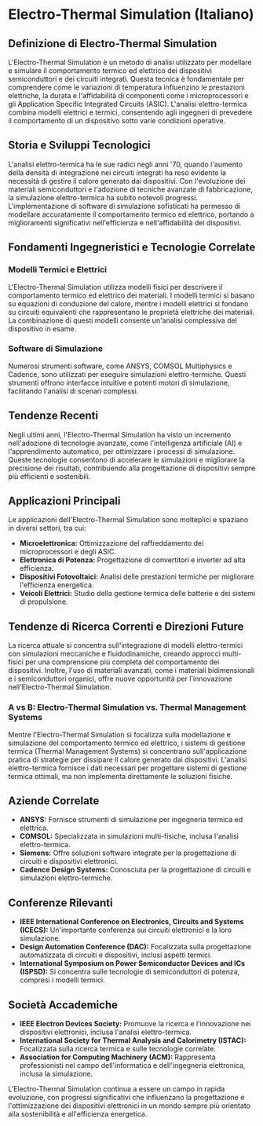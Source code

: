 # Electro-Thermal Simulation (Italiano)

## Definizione di Electro-Thermal Simulation

L'Electro-Thermal Simulation è un metodo di analisi utilizzato per modellare e simulare il comportamento termico ed elettrico dei dispositivi semiconduttori e dei circuiti integrati. Questa tecnica è fondamentale per comprendere come le variazioni di temperatura influenzino le prestazioni elettriche, la durata e l'affidabilità di componenti come i microprocessori e gli Application Specific Integrated Circuits (ASIC). L'analisi elettro-termica combina modelli elettrici e termici, consentendo agli ingegneri di prevedere il comportamento di un dispositivo sotto varie condizioni operative.

## Storia e Sviluppi Tecnologici

L'analisi elettro-termica ha le sue radici negli anni '70, quando l'aumento della densità di integrazione nei circuiti integrati ha reso evidente la necessità di gestire il calore generato dai dispositivi. Con l'evoluzione dei materiali semiconduttori e l'adozione di tecniche avanzate di fabbricazione, la simulazione elettro-termica ha subito notevoli progressi. L'implementazione di software di simulazione sofisticati ha permesso di modellare accuratamente il comportamento termico ed elettrico, portando a miglioramenti significativi nell'efficienza e nell'affidabilità dei dispositivi.

## Fondamenti Ingegneristici e Tecnologie Correlate

### Modelli Termici e Elettrici

L'Electro-Thermal Simulation utilizza modelli fisici per descrivere il comportamento termico ed elettrico dei materiali. I modelli termici si basano su equazioni di conduzione del calore, mentre i modelli elettrici si fondano su circuiti equivalenti che rappresentano le proprietà elettriche dei materiali. La combinazione di questi modelli consente un'analisi complessiva del dispositivo in esame.

### Software di Simulazione

Numerosi strumenti software, come ANSYS, COMSOL Multiphysics e Cadence, sono utilizzati per eseguire simulazioni elettro-termiche. Questi strumenti offrono interfacce intuitive e potenti motori di simulazione, facilitando l'analisi di scenari complessi.

## Tendenze Recenti

Negli ultimi anni, l'Electro-Thermal Simulation ha visto un incremento nell'adozione di tecnologie avanzate, come l'intelligenza artificiale (AI) e l'apprendimento automatico, per ottimizzare i processi di simulazione. Queste tecnologie consentono di accelerare le simulazioni e migliorare la precisione dei risultati, contribuendo alla progettazione di dispositivi sempre più efficienti e sostenibili.

## Applicazioni Principali

Le applicazioni dell'Electro-Thermal Simulation sono molteplici e spaziano in diversi settori, tra cui:

- **Microelettronica:** Ottimizzazione del raffreddamento dei microprocessori e degli ASIC.
- **Elettronica di Potenza:** Progettazione di convertitori e inverter ad alta efficienza.
- **Dispositivi Fotovoltaici:** Analisi delle prestazioni termiche per migliorare l'efficienza energetica.
- **Veicoli Elettrici:** Studio della gestione termica delle batterie e dei sistemi di propulsione.

## Tendenze di Ricerca Correnti e Direzioni Future

La ricerca attuale si concentra sull'integrazione di modelli elettro-termici con simulazioni meccaniche e fluidodinamiche, creando approcci multi-fisici per una comprensione più completa del comportamento dei dispositivi. Inoltre, l'uso di materiali avanzati, come i materiali bidimensionali e i semiconduttori organici, offre nuove opportunità per l'innovazione nell'Electro-Thermal Simulation.

### A vs B: Electro-Thermal Simulation vs. Thermal Management Systems

Mentre l'Electro-Thermal Simulation si focalizza sulla modellazione e simulazione del comportamento termico ed elettrico, i sistemi di gestione termica (Thermal Management Systems) si concentrano sull'applicazione pratica di strategie per dissipare il calore generato dai dispositivi. L'analisi elettro-termica fornisce i dati necessari per progettare sistemi di gestione termica ottimali, ma non implementa direttamente le soluzioni fisiche.

## Aziende Correlate

- **ANSYS:** Fornisce strumenti di simulazione per ingegneria termica ed elettrica.
- **COMSOL:** Specializzata in simulazioni multi-fisiche, inclusa l'analisi elettro-termica.
- **Siemens:** Offre soluzioni software integrate per la progettazione di circuiti e dispositivi elettronici.
- **Cadence Design Systems:** Conosciuta per la progettazione di circuiti e simulazioni elettro-termiche.

## Conferenze Rilevanti

- **IEEE International Conference on Electronics, Circuits and Systems (ICECS):** Un'importante conferenza sui circuiti elettronici e la loro simulazione.
- **Design Automation Conference (DAC):** Focalizzata sulla progettazione automatizzata di circuiti e dispositivi, inclusi aspetti termici.
- **International Symposium on Power Semiconductor Devices and ICs (ISPSD):** Si concentra sulle tecnologie di semiconduttori di potenza, compresi i modelli termici.

## Società Accademiche

- **IEEE Electron Devices Society:** Promuove la ricerca e l'innovazione nei dispositivi elettronici, inclusa l'analisi elettro-termica.
- **International Society for Thermal Analysis and Calorimetry (ISTAC):** Focalizzata sulla ricerca termica e sulle tecnologie correlate.
- **Association for Computing Machinery (ACM):** Rappresenta professionisti nel campo dell'informatica e dell'ingegneria elettronica, inclusa la simulazione.

L'Electro-Thermal Simulation continua a essere un campo in rapida evoluzione, con progressi significativi che influenzano la progettazione e l'ottimizzazione dei dispositivi elettronici in un mondo sempre più orientato alla sostenibilità e all'efficienza energetica.